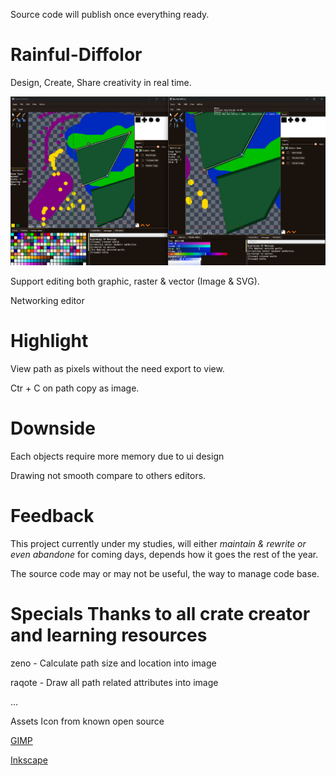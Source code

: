 Source code will publish once everything ready.

# Rainful-Diffolor
Design, Create, Share creativity in real time.

![image](https://github.com/Chssam/Rainful-Diffolor/blob/main/Display/Screen%201.png?raw=true)

Support editing both graphic, raster & vector (Image & SVG).

Networking editor

# Highlight

View path as pixels without the need export to view.

Ctr + C on path copy as image.

# Downside
Each objects require more memory due to ui design

Drawing not smooth compare to others editors.

# Feedback

This project currently under my studies,
will either _maintain & rewrite or even abandone_ for coming days,
depends how it goes the rest of the year.

The source code may or may not be useful, the way to manage code base.

# Specials Thanks to all crate creator and learning resources

zeno - Calculate path size and location into image

raqote - Draw all path related attributes into image

...

Assets Icon from known open source

[GIMP](https://www.gimp.org/)

[Inkscape](https://inkscape.org/)
